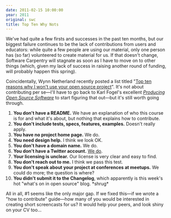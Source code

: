 ```yaml
---
date: 2011-02-15 10:00:00
year: 2011
original: swc
title: Top Ten Why Nots
---
```

<p>We've had quite a few firsts and successes in the past ten months, but our biggest failure continues to be the lack of contributions from users and educators: while quite a few people are using our material, only one person has (so far) volunteered to create material for us. If that doesn't change, Software Carpentry will stagnate as soon as I have to move on to other things (which, given my lack of success in raising another round of funding, will probably happen this spring).</p>
<p>Coincidentally, Wynn Netherland recently posted a list titled "<a href="http://thechangelog.com/post/3032074343/top-ten-reasons-why-i-wont-use-your-open-source-project">Top ten reasons why I won't use your open source project</a>". It's not about contributing per se&mdash;I'll have to go back to Karl Fogel's excellent <a href="http://producingoss.com"><em>Producing Open Source Software</em></a> to start figuring that out&mdash;but it's still worth going through.</p>
<ol>
<li><strong>You don't have a README.</strong> We have an explanation of who this course is for and what it's about, but nothing that explains how to contribute.</li>
<li><strong>You don't include tests, specs, features, examples.</strong> Doesn't really apply.</li>
<li><strong>You have no project home page.</strong> We do.</li>
<li><strong>You need design help.</strong> I think we look OK.</li>
<li><strong>You don't have a domain name.</strong> We do.</li>
<li><strong>You don't have a Twitter account.</strong> <a href="{{site.twitter_url}}">We do</a>.</li>
<li><strong>Your licensing is unclear.</strong> Our license is very clear and easy to find.</li>
<li><strong>You don't reach out to me.</strong> I think we pass this test.</li>
<li><strong>You don't speak about your project at conferences at meetups.</strong> We could do more; the question is where?</li>
<li><strong>You didn't submit it to the Changelog</strong>, which apparently is this week's hot "what's on in open source" blog. *shrug*</li>
</ol>
<p>All in all, #1 seems like the only major gap. If we fixed this&mdash;if we wrote a "how to contribute" guide&mdash;how many of you would be interested in creating short screencasts for us? It would help your peers, and look shiny on your CV too...</p>
